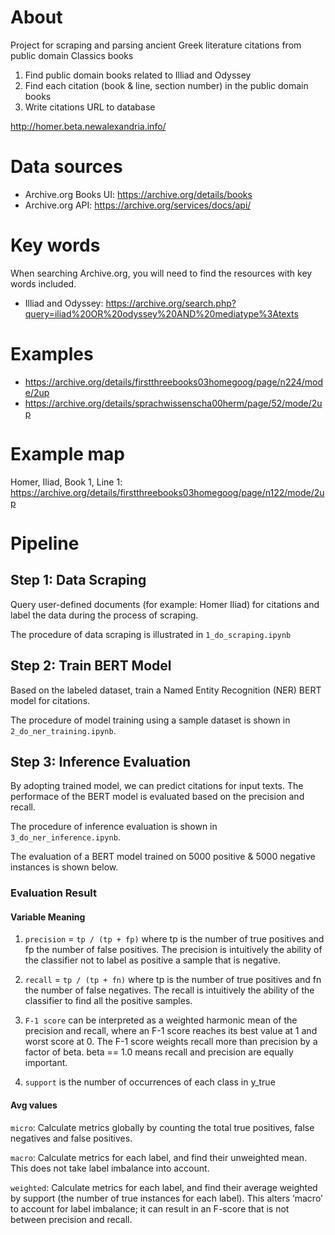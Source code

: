 # About
Project for scraping and parsing ancient Greek literature citations from public domain Classics books  

1) Find public domain books related to Illiad and Odyssey
2) Find each citation (book & line, section number) in the public domain books 
3) Write citations URL to database

http://homer.beta.newalexandria.info/

# Data sources

- Archive.org Books UI: https://archive.org/details/books
- Archive.org API: https://archive.org/services/docs/api/


# Key words

When searching Archive.org, you will need to find the resources with key words included.

- Illiad and Odyssey: https://archive.org/search.php?query=iliad%20OR%20odyssey%20AND%20mediatype%3Atexts

# Examples

- https://archive.org/details/firstthreebooks03homegoog/page/n224/mode/2up
- https://archive.org/details/sprachwissenscha00herm/page/52/mode/2up


# Example map

Homer, Iliad, Book 1, Line 1: https://archive.org/details/firstthreebooks03homegoog/page/n122/mode/2up

# Pipeline

## Step 1: Data Scraping

Query user-defined documents (for example: Homer Iliad) for citations and label the data during the process of scraping.

The procedure of data scraping is illustrated in `1_do_scraping.ipynb`
 

## Step 2: Train BERT Model

Based on the labeled dataset, train a Named Entity Recognition (NER) BERT model for citations.

The procedure of model training using a sample dataset is shown in `2_do_ner_training.ipynb`.

## Step 3: Inference Evaluation

By adopting trained model, we can predict citations for input texts. The performace of the BERT model is evaluated based on the precision and recall.

The procedure of inference evaluation is shown in `3_do_ner_inference.ipynb`.

The evaluation of a BERT model trained on 5000 positive & 5000 negative instances is shown below.


### Evaluation Result 


#### Variable Meaning
1. `precision` = `tp / (tp + fp)` where tp is the number of true positives and fp the number of false positives. The precision is intuitively the ability of the classifier not to label as positive a sample that is negative.

2. `recall` = `tp / (tp + fn)` where tp is the number of true positives and fn the number of false negatives. The recall is intuitively the ability of the classifier to find all the positive samples.

3. `F-1 score` can be interpreted as a weighted harmonic mean of the precision and recall, where an F-1 score reaches its best value at 1 and worst score at 0.
The F-1 score weights recall more than precision by a factor of beta. beta == 1.0 means recall and precision are equally important.

4. `support` is the number of occurrences of each class in y_true

#### Avg values
`micro`:
Calculate metrics globally by counting the total true positives, false negatives and false positives.

`macro`:
Calculate metrics for each label, and find their unweighted mean. This does not take label imbalance into account.

`weighted`:
Calculate metrics for each label, and find their average weighted by support (the number of true instances for each label). This alters ‘macro’ to account for label imbalance; it can result in an F-score that is not between precision and recall.
